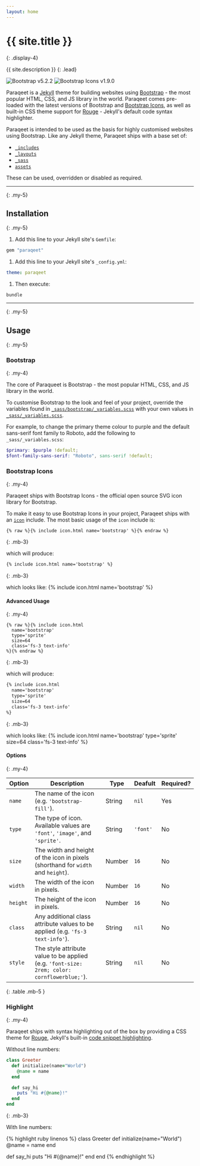 ```yaml
---
layout: home
---
```


# {{ site.title }}
{: .display-4}

{{ site.description }}
{: .lead}

![Bootstrap v5.2.2](https://img.shields.io/badge/Bootstrap-v5.2.2-712cf9)
![Bootstrap Icons v1.9.0](https://img.shields.io/badge/Bootstrap%20Icons-v1.9.0-712cf9)

Paraqeet is a [Jekyll](https://jekyllrb.com/) theme for building websites using [Bootstrap](https://getbootstrap.com/) - the most popular HTML, CSS, and JS library in the world. Paraqeet comes pre-loaded with the latest versions of Bootstrap and [Bootstrap Icons](https://icons.getbootstrap.com/), as well as built-in CSS theme support for [Rouge](http://rouge.jneen.net/) - Jekyll's default code syntax highlighter.

Paraqeet is intended to be used as the basis for highly customised websites using Bootstrap. Like any Jekyll theme, Paraqeet ships with a base set of:

- [`_includes`](https://github.com/signified/paraqeet/tree/main/_includes)
- [`_layouts`](https://github.com/signified/paraqeet/tree/main/_layouts)
- [`_sass`](https://github.com/signified/paraqeet/tree/main/_sass)
- [`assets`](https://github.com/signified/paraqeet/tree/main/assets)

These can be used, overridden or disabled as required.

---
{: .my-5}

## Installation
{: .my-5}

1. Add this line to your Jekyll site's `Gemfile`:
```ruby
gem "paraqeet"
```
1. Add this line to your Jekyll site's `_config.yml`:
```yaml
theme: paraqeet
```
1. Then execute:
```shell
bundle
```

---
{: .my-5}

## Usage
{: .my-5}

### Bootstrap
{: .my-4}

The core of Paraqueet is Bootstrap - the most popular HTML, CSS, and JS library in the world.

To customise Bootstrap to the look and feel of your project, override the variables found in [`_sass/bootstrap/_variables.scss`](https://github.com/signified/paraqeet/blob/main/_sass/bootstrap/_variables.scss) with your own values in [`_sass/_variables.scss`](https://github.com/signified/paraqeet/blob/main/_sass/_variables.scss).

For example, to change the primary theme colour to purple and the default sans-serif font family to Roboto, add the following to `_sass/_variables.scss`:

```scss
$primary: $purple !default;
$font-family-sans-serif: "Roboto", sans-serif !default;
```

### Bootstrap Icons
{: .my-4}

Paraqeet ships with Bootstrap Icons - the official open source SVG icon library for Bootstrap.

To make it easy to use Bootstrap Icons in your project, Paraqeet ships with an [`icon`](https://github.com/signified/paraqeet/blob/main/_includes/icon.html) include. The most basic usage of the `icon` include is:

```liquid
{% raw %}{% include icon.html name='bootstrap' %}{% endraw %}
```
{: .mb-3}

which will produce:

```html
{% include icon.html name='bootstrap' %}
```
{: .mb-3}

which looks like: {% include icon.html name='bootstrap' %}

#### Advanced Usage
{: .my-4}

```liquid
{% raw %}{% include icon.html
  name='bootstrap'
  type='sprite'
  size=64
  class='fs-3 text-info'
%}{% endraw %}
```
{: .mb-3}

which will produce:

```xml
{% include icon.html
  name='bootstrap'
  type='sprite'
  size=64
  class='fs-3 text-info'
%}
```
{: .mb-3}

which looks like: {% include icon.html
  name='bootstrap'
  type='sprite'
  size=64
  class='fs-3 text-info'
%}

#### Options
{: .my-4}

| Option   | Description                                                                                 | Type   | Deafult  | Required? |
|----------|---------------------------------------------------------------------------------------------|--------|----------|-----------|
| `name`   | The name of the icon (e.g. `'bootstrap-fill'`).                                             | String | `nil`    | Yes       |
| `type`   | The type of icon. Available values are `'font'`, `'image'`, and `'sprite'`.                 | String | `'font'` | No        |
| `size`   | The width and height of the icon in pixels (shorthand for `width` and `height`).            | Number | `16`     | No        |
| `width`  | The width of the icon in pixels.                                                            | Number | `16`     | No        |
| `height` | The height of the icon in pixels.                                                           | Number | `16`     | No        |
| `class`  | Any additional class attribute values to be applied (e.g. `'fs-3 text-info'`).           | String | `nil`    | No        |
| `style`  | The style attribute value to be applied (e.g. `'font-size: 2rem; color: cornflowerblue;'`). | String | `nil`    | No        |
{: .table .mb-5 }

### Highlight
{: .my-4}

Paraqeet ships with syntax highlighting out of the box by providing a CSS theme for [Rouge](http://rouge.jneen.net/), Jekyll's built-in [code snippet highlighting](https://jekyllrb.com/docs/liquid/tags/#code-snippet-highlighting).

Without line numbers:

```ruby
class Greeter
  def initialize(name="World")
    @name = name
  end

  def say_hi
    puts "Hi #{@name}!"
  end
end
```
{: .mb-3}

With line numbers:

{% highlight ruby linenos %}
class Greeter
  def initialize(name="World")
    @name = name
  end

  def say_hi
    puts "Hi #{@name}!"
  end
end
{% endhighlight %}
